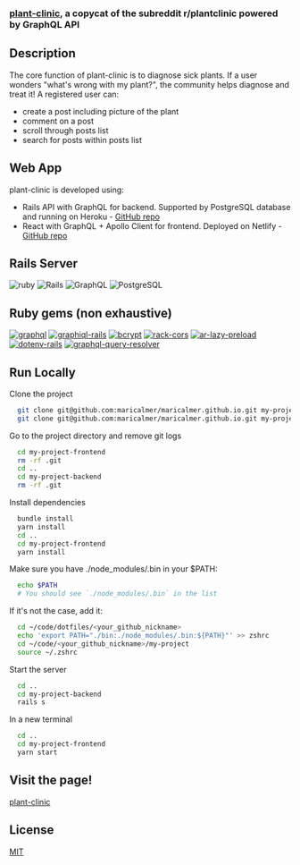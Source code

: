 ### [plant-clinic](https://mellifluous-arithmetic-b968bd.netlify.app/), a copycat of the subreddit r/plantclinic powered by GraphQL API

## Description

The core function of plant-clinic is to diagnose sick plants. If a user wonders "what's wrong with my plant?", the community helps diagnose and treat it! A registered user can:
- create a post including picture of the plant
- comment on a post
- scroll through posts list
- search for posts within posts list

## Web App

plant-clinic is developed using:
- Rails API with GraphQL for backend. Supported by PostgreSQL database and running on Heroku - [GitHub repo](https://github.com/maricalmer/plant-clinic_backend)
- React with GraphQL + Apollo Client for frontend. Deployed on Netlify - [GitHub repo](https://github.com/maricalmer/plant-clinic_frontend)

## Rails Server

![ruby](https://img.shields.io/badge/Ruby-3.1.2-F32C24?style=for-the-badge&logo=ruby&logoColor=white) ![Rails](https://img.shields.io/badge/Rails-7.0.6-C52F24?style=for-the-badge&logo=rubyonrails&logoColor=white) ![GraphQL](https://img.shields.io/badge/graphql-16.7.1-F6009B?style=for-the-badge&logo=graphql&logoColor=white) ![PostgreSQL](https://img.shields.io/badge/PostgreSQL-14.8-4764BE?style=for-the-badge&logo=postgresql&logoColor=white)

## Ruby gems (non exhaustive)

[![graphql](https://img.shields.io/badge/graphql-1.10.0-red.svg)](https://rubygems.org/gems/graphql) [![graphiql-rails](https://img.shields.io/badge/graphiql--rails-1.5.0-red.svg)](https://rubygems.org/gems/graphiql-rails) [![bcrypt](https://img.shields.io/badge/bcrypt-3.1.13-red.svg)](https://rubygems.org/gems/bcrypt) [![rack-cors](https://img.shields.io/badge/rack--cors-2.0.1-red.svg)](https://rubygems.org/gems/rack-cors) [![ar-lazy-preload](https://img.shields.io/badge/ar_lazy_preload-2.0.0-red.svg)](https://rubygems.org/gems/ar_lazy_preload) [![dotenv-rails](https://img.shields.io/badge/dotenv--rails-2.8.1-red.svg)](https://rubygems.org/gems/dotenv-rails) [![graphql-query-resolver](https://img.shields.io/badge/graphql--query--resolver-0.2.0-red.svg)](https://rubygems.org/gems/graphql-query-resolver)

## Run Locally

Clone the project

```bash
  git clone git@github.com:maricalmer/maricalmer.github.io.git my-project-frontend
  git clone git@github.com:maricalmer/maricalmer.github.io.git my-project-backend
```

Go to the project directory and remove git logs

```bash
  cd my-project-frontend
  rm -rf .git
  cd ..
  cd my-project-backend
  rm -rf .git
```

Install dependencies

```bash
  bundle install
  yarn install
  cd ..
  cd my-project-frontend
  yarn install
```

Make sure you have ./node_modules/.bin in your $PATH:

```bash
  echo $PATH
  # You should see `./node_modules/.bin` in the list
```

If it's not the case, add it:

```bash
  cd ~/code/dotfiles/<your_github_nickname>
  echo 'export PATH="./bin:./node_modules/.bin:${PATH}"' >> zshrc
  cd ~/code/<your_github_nickname>/my-project
  source ~/.zshrc
```

Start the server

```bash
  cd ..
  cd my-project-backend
  rails s
```

In a new terminal

```bash
  cd ..
  cd my-project-frontend
  yarn start
```

## Visit the page!

[plant-clinic](https://mellifluous-arithmetic-b968bd.netlify.app/)

## License


[MIT](https://choosealicense.com/licenses/mit/)
